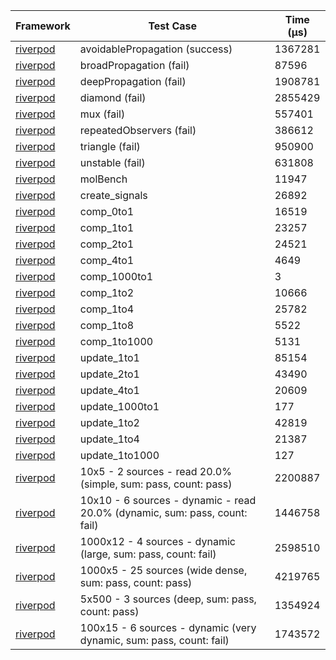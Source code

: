 | Framework | Test Case | Time (μs) |
| --- | --- | --- |
| [riverpod](https://github.com/rrousselGit/riverpod) | avoidablePropagation (success) | 1367281 |
| [riverpod](https://github.com/rrousselGit/riverpod) | broadPropagation (fail) | 87596 |
| [riverpod](https://github.com/rrousselGit/riverpod) | deepPropagation (fail) | 1908781 |
| [riverpod](https://github.com/rrousselGit/riverpod) | diamond (fail) | 2855429 |
| [riverpod](https://github.com/rrousselGit/riverpod) | mux (fail) | 557401 |
| [riverpod](https://github.com/rrousselGit/riverpod) | repeatedObservers (fail) | 386612 |
| [riverpod](https://github.com/rrousselGit/riverpod) | triangle (fail) | 950900 |
| [riverpod](https://github.com/rrousselGit/riverpod) | unstable (fail) | 631808 |
| [riverpod](https://github.com/rrousselGit/riverpod) | molBench | 11947 |
| [riverpod](https://github.com/rrousselGit/riverpod) | create_signals | 26892 |
| [riverpod](https://github.com/rrousselGit/riverpod) | comp_0to1 | 16519 |
| [riverpod](https://github.com/rrousselGit/riverpod) | comp_1to1 | 23257 |
| [riverpod](https://github.com/rrousselGit/riverpod) | comp_2to1 | 24521 |
| [riverpod](https://github.com/rrousselGit/riverpod) | comp_4to1 | 4649 |
| [riverpod](https://github.com/rrousselGit/riverpod) | comp_1000to1 | 3 |
| [riverpod](https://github.com/rrousselGit/riverpod) | comp_1to2 | 10666 |
| [riverpod](https://github.com/rrousselGit/riverpod) | comp_1to4 | 25782 |
| [riverpod](https://github.com/rrousselGit/riverpod) | comp_1to8 | 5522 |
| [riverpod](https://github.com/rrousselGit/riverpod) | comp_1to1000 | 5131 |
| [riverpod](https://github.com/rrousselGit/riverpod) | update_1to1 | 85154 |
| [riverpod](https://github.com/rrousselGit/riverpod) | update_2to1 | 43490 |
| [riverpod](https://github.com/rrousselGit/riverpod) | update_4to1 | 20609 |
| [riverpod](https://github.com/rrousselGit/riverpod) | update_1000to1 | 177 |
| [riverpod](https://github.com/rrousselGit/riverpod) | update_1to2 | 42819 |
| [riverpod](https://github.com/rrousselGit/riverpod) | update_1to4 | 21387 |
| [riverpod](https://github.com/rrousselGit/riverpod) | update_1to1000 | 127 |
| [riverpod](https://github.com/rrousselGit/riverpod) | 10x5 - 2 sources - read 20.0% (simple, sum: pass, count: pass) | 2200887 |
| [riverpod](https://github.com/rrousselGit/riverpod) | 10x10 - 6 sources - dynamic - read 20.0% (dynamic, sum: pass, count: fail) | 1446758 |
| [riverpod](https://github.com/rrousselGit/riverpod) | 1000x12 - 4 sources - dynamic (large, sum: pass, count: fail) | 2598510 |
| [riverpod](https://github.com/rrousselGit/riverpod) | 1000x5 - 25 sources (wide dense, sum: pass, count: pass) | 4219765 |
| [riverpod](https://github.com/rrousselGit/riverpod) | 5x500 - 3 sources (deep, sum: pass, count: pass) | 1354924 |
| [riverpod](https://github.com/rrousselGit/riverpod) | 100x15 - 6 sources - dynamic (very dynamic, sum: pass, count: fail) | 1743572 |
